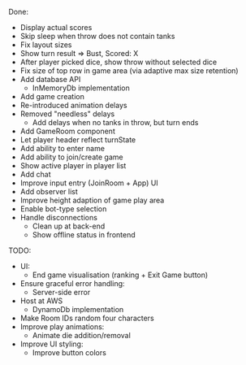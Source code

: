 Done:
-	Display actual scores
-	Skip sleep when throw does not contain tanks
- 	Fix layout sizes
- 	Show turn result => Bust, Scored: X
-	After player picked dice, show throw without selected dice
-	Fix size of top row in game area (via adaptive max size retention)
-	Add database API
	-	InMemoryDb implementation
-	Add game creation
-	Re-introduced animation delays
-	Removed "needless" delays
	-	Add delays when no tanks in throw, but turn ends
-	Add GameRoom component
-	Let player header reflect turnState
-	Add ability to enter name
-	Add ability to join/create game
-	Show active player in player list
-	Add chat
-	Improve input entry (JoinRoom + App) UI
-	Add observer list
-	Improve height adaption of game play area 
-	Enable bot-type selection
-	Handle disconnections
	-	Clean up at back-end
	-	Show offline status in frontend

TODO:
-	UI:
	-	End game visualisation (ranking + Exit Game button)
-	Ensure graceful error handling:
	-	Server-side error
-	Host at AWS
	-	DynamoDb implementation
-	Make Room IDs random four characters
-	Improve play animations:
	-	Animate die addition/removal
-	Improve UI styling:
	-	Improve button colors
